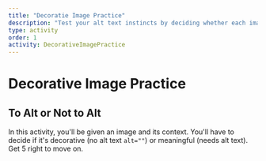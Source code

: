 ```yaml
---
title: "Decoratie Image Practice"
description: "Test your alt text instincts by deciding whether each image is decorative or meaningful based on its context."
type: activity
order: 1
activity: DecorativeImagePractice
---
```


# Decorative Image Practice

<h2 class="subheading">To Alt or Not to Alt</h2>

In this activity, you'll be given an image and its context. You'll have to decide if it's decorative (no alt text `alt=""`) or meaningful (needs alt text). Get 5 right to move on.
